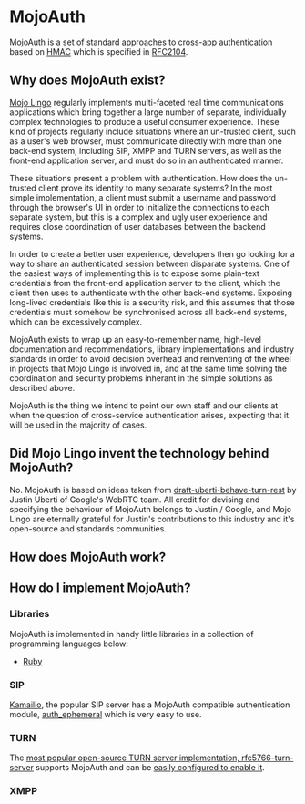 # MojoAuth

MojoAuth is a set of standard approaches to cross-app authentication based on [HMAC](http://en.wikipedia.org/wiki/Hash-based_message_authentication_code) which is specified in [RFC2104](https://www.ietf.org/rfc/rfc2104.txt).

## Why does MojoAuth exist?

[Mojo Lingo](http://mojolingo.com) regularly implements multi-faceted real time communications applications which bring together a large number of separate, individually complex technologies to produce a useful consumer experience. These kind of projects regularly include situations where an un-trusted client, such as a user's web browser, must communicate directly with more than one back-end system, including SIP, XMPP and TURN servers, as well as the front-end application server, and must do so in an authenticated manner.

These situations present a problem with authentication. How does the un-trusted client prove its identity to many separate systems? In the most simple implementation, a client must submit a username and password through the browser's UI in order to initialize the connections to each separate system, but this is a complex and ugly user experience and requires close coordination of user databases between the backend systems.

In order to create a better user experience, developers then go looking for a way to share an authenticated session between disparate systems. One of the easiest ways of implementing this is to expose some plain-text credentials from the front-end application server to the client, which the client then uses to authenticate with the other back-end systems. Exposing long-lived credentials like this is a security risk, and this assumes that those credentials must somehow be synchronised across all back-end systems, which can be excessively complex.

MojoAuth exists to wrap up an easy-to-remember name, high-level documentation and recommendations, library implementations and industry standards in order to avoid decision overhead and reinventing of the wheel in projects that Mojo Lingo is involved in, and at the same time solving the coordination and security problems inherant in the simple solutions as described above.

MojoAuth is the thing we intend to point our own staff and our clients at when the question of cross-service authentication arises, expecting that it will be used in the majority of cases.

## Did Mojo Lingo invent the technology behind MojoAuth?

No. MojoAuth is based on ideas taken from [draft-uberti-behave-turn-rest](https://tools.ietf.org/html/draft-uberti-behave-turn-rest-00) by Justin Uberti of Google's WebRTC team. All credit for devising and specifying the behaviour of MojoAuth belongs to Justin / Google, and Mojo Lingo are eternally grateful for Justin's contributions to this industry and it's open-source and standards communities.

## How does MojoAuth work?



## How do I implement MojoAuth?

### Libraries

MojoAuth is implemented in handy little libraries in a collection of programming languages below:

* [Ruby](https://github.com/mojolingo/mojo-auth.rb)

### SIP

[Kamailio](http://www.kamailio.org/w/), the popular SIP server has a MojoAuth compatible authentication module, [auth_ephemeral](http://kamailio.org/docs/modules/4.1.x/modules/auth_ephemeral.html) which is very easy to use.

### TURN

The [most popular open-source TURN server implementation, rfc5766-turn-server](https://code.google.com/p/rfc5766-turn-server/) supports MojoAuth and can be [easily configured to enable it](https://code.google.com/p/rfc5766-turn-server/wiki/turnserver#TURN_REST_API).

### XMPP
